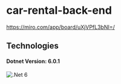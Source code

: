 # car-rental-back-end

https://miro.com/app/board/uXjVPfL3bNI=/

## Technologies
#### Dotnet Version: 6.0.1
![.Net 6](https://user-images.githubusercontent.com/74410956/143401887-afbef644-f5ce-4d2b-aee1-09e0457d74eb.png)


